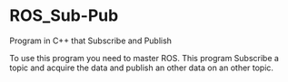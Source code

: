 # ROS_Sub-Pub
Program in C++ that Subscribe and Publish

To use this program you need to master ROS.
This program Subscribe a topic and acquire the data and publish an other data on an other topic.
